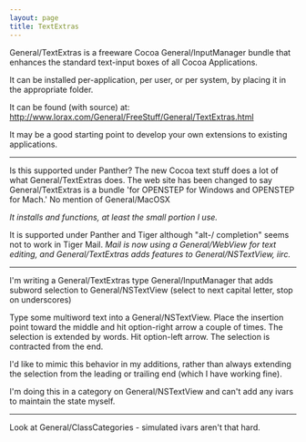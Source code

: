 ```yaml
---
layout: page
title: TextExtras
---
```


General/TextExtras is a freeware Cocoa General/InputManager bundle that enhances the standard text-input boxes of all Cocoa Applications.

It can be installed per-application, per user, or per system, by placing it in the appropriate folder.

It can be found (with source) at: http://www.lorax.com/General/FreeStuff/General/TextExtras.html

It may be a good starting point to develop your own extensions to existing applications.


----

Is this supported under Panther? The new Cocoa text stuff does a lot of what General/TextExtras does. The web site has been changed to say General/TextExtras is a bundle 'for OPENSTEP for Windows and OPENSTEP for Mach.' No mention of General/MacOSX

*It installs and functions, at least the small portion I use.*

It is supported under Panther and Tiger although "alt-/ completion" seems not to work in Tiger Mail. *Mail is now using a General/WebView for text editing, and General/TextExtras adds features to General/NSTextView, iirc.*

----

I'm writing a General/TextExtras type General/InputManager that adds subword selection to General/NSTextView (select to next capital letter, stop on underscores)

Type some multiword text into a General/NSTextView. Place the insertion point toward the middle and hit option-right arrow a couple of times. The selection is extended by words. Hit option-left arrow. The selection is contracted from the end.

I'd like to mimic this behavior in my additions, rather than always extending the selection from the leading or trailing end (which I have working fine).

I'm doing this in a category on General/NSTextView and can't add any ivars to maintain the state myself.

----

Look at General/ClassCategories - simulated ivars aren't that hard.
